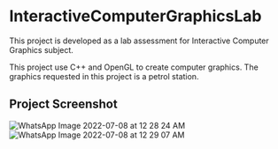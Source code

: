 # InteractiveComputerGraphicsLab
This project is developed as a lab assessment for Interactive Computer Graphics subject.

This project use C++ and OpenGL to create computer graphics. The graphics requested in this project is a petrol station.

## Project Screenshot
![WhatsApp Image 2022-07-08 at 12 28 24 AM](https://user-images.githubusercontent.com/108722803/177825346-cdd58183-6556-4610-b702-ad492daf3487.jpeg)
![WhatsApp Image 2022-07-08 at 12 29 07 AM](https://user-images.githubusercontent.com/108722803/177825354-d8781a81-b217-450f-b2ac-20adafccaea4.jpeg)
